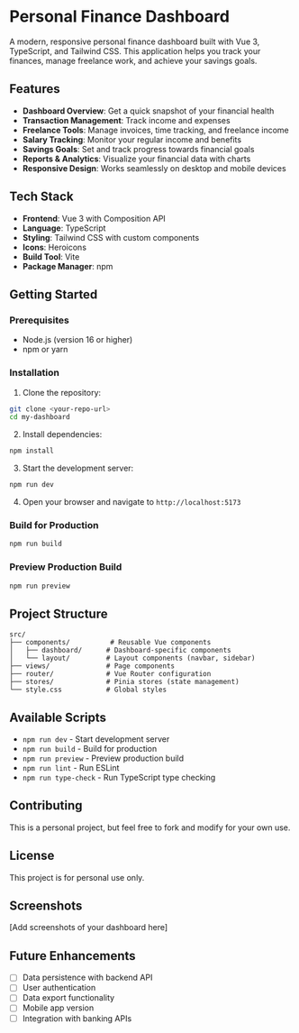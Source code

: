 # Personal Finance Dashboard

A modern, responsive personal finance dashboard built with Vue 3, TypeScript, and Tailwind CSS. This application helps you track your finances, manage freelance work, and achieve your savings goals.

## Features

- **Dashboard Overview**: Get a quick snapshot of your financial health
- **Transaction Management**: Track income and expenses
- **Freelance Tools**: Manage invoices, time tracking, and freelance income
- **Salary Tracking**: Monitor your regular income and benefits
- **Savings Goals**: Set and track progress towards financial goals
- **Reports & Analytics**: Visualize your financial data with charts
- **Responsive Design**: Works seamlessly on desktop and mobile devices

## Tech Stack

- **Frontend**: Vue 3 with Composition API
- **Language**: TypeScript
- **Styling**: Tailwind CSS with custom components
- **Icons**: Heroicons
- **Build Tool**: Vite
- **Package Manager**: npm

## Getting Started

### Prerequisites

- Node.js (version 16 or higher)
- npm or yarn

### Installation

1. Clone the repository:
```bash
git clone <your-repo-url>
cd my-dashboard
```

2. Install dependencies:
```bash
npm install
```

3. Start the development server:
```bash
npm run dev
```

4. Open your browser and navigate to `http://localhost:5173`

### Build for Production

```bash
npm run build
```

### Preview Production Build

```bash
npm run preview
```

## Project Structure

```
src/
├── components/          # Reusable Vue components
│   ├── dashboard/      # Dashboard-specific components
│   └── layout/         # Layout components (navbar, sidebar)
├── views/              # Page components
├── router/             # Vue Router configuration
├── stores/             # Pinia stores (state management)
└── style.css           # Global styles
```

## Available Scripts

- `npm run dev` - Start development server
- `npm run build` - Build for production
- `npm run preview` - Preview production build
- `npm run lint` - Run ESLint
- `npm run type-check` - Run TypeScript type checking

## Contributing

This is a personal project, but feel free to fork and modify for your own use.

## License

This project is for personal use only.

## Screenshots

[Add screenshots of your dashboard here]

## Future Enhancements

- [ ] Data persistence with backend API
- [ ] User authentication
- [ ] Data export functionality
- [ ] Mobile app version
- [ ] Integration with banking APIs
